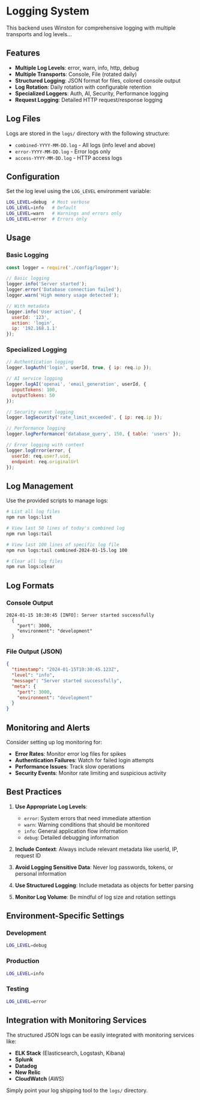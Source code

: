 # Logging System

This backend uses Winston for comprehensive logging with multiple transports and log levels...

## Features

- **Multiple Log Levels**: error, warn, info, http, debug
- **Multiple Transports**: Console, File (rotated daily)
- **Structured Logging**: JSON format for files, colored console output
- **Log Rotation**: Daily rotation with configurable retention
- **Specialized Loggers**: Auth, AI, Security, Performance logging
- **Request Logging**: Detailed HTTP request/response logging

## Log Files

Logs are stored in the `logs/` directory with the following structure:

- `combined-YYYY-MM-DD.log` - All logs (info level and above)
- `error-YYYY-MM-DD.log` - Error logs only
- `access-YYYY-MM-DD.log` - HTTP access logs

## Configuration

Set the log level using the `LOG_LEVEL` environment variable:

```bash
LOG_LEVEL=debug  # Most verbose
LOG_LEVEL=info   # Default
LOG_LEVEL=warn   # Warnings and errors only
LOG_LEVEL=error  # Errors only
```

## Usage

### Basic Logging

```javascript
const logger = require('./config/logger');

// Basic logging
logger.info('Server started');
logger.error('Database connection failed');
logger.warn('High memory usage detected');

// With metadata
logger.info('User action', {
  userId: '123',
  action: 'login',
  ip: '192.168.1.1'
});
```

### Specialized Logging

```javascript
// Authentication logging
logger.logAuth('login', userId, true, { ip: req.ip });

// AI service logging
logger.logAI('openai', 'email_generation', userId, {
  inputTokens: 100,
  outputTokens: 50
});

// Security event logging
logger.logSecurity('rate_limit_exceeded', { ip: req.ip });

// Performance logging
logger.logPerformance('database_query', 150, { table: 'users' });

// Error logging with context
logger.logError(error, {
  userId: req.user?.uid,
  endpoint: req.originalUrl
});
```

## Log Management

Use the provided scripts to manage logs:

```bash
# List all log files
npm run logs:list

# View last 50 lines of today's combined log
npm run logs:tail

# View last 100 lines of specific log file
npm run logs:tail combined-2024-01-15.log 100

# Clear all log files
npm run logs:clear
```

## Log Formats

### Console Output
```
2024-01-15 10:30:45 [INFO]: Server started successfully
  {
    "port": 3000,
    "environment": "development"
  }
```

### File Output (JSON)
```json
{
  "timestamp": "2024-01-15T10:30:45.123Z",
  "level": "info",
  "message": "Server started successfully",
  "meta": {
    "port": 3000,
    "environment": "development"
  }
}
```

## Monitoring and Alerts

Consider setting up log monitoring for:

- **Error Rates**: Monitor error log files for spikes
- **Authentication Failures**: Watch for failed login attempts
- **Performance Issues**: Track slow operations
- **Security Events**: Monitor rate limiting and suspicious activity

## Best Practices

1. **Use Appropriate Log Levels**:
   - `error`: System errors that need immediate attention
   - `warn`: Warning conditions that should be monitored
   - `info`: General application flow information
   - `debug`: Detailed debugging information

2. **Include Context**: Always include relevant metadata like userId, IP, request ID

3. **Avoid Logging Sensitive Data**: Never log passwords, tokens, or personal information

4. **Use Structured Logging**: Include metadata as objects for better parsing

5. **Monitor Log Volume**: Be mindful of log size and rotation settings

## Environment-Specific Settings

### Development
```bash
LOG_LEVEL=debug
```

### Production
```bash
LOG_LEVEL=info
```

### Testing
```bash
LOG_LEVEL=error
```

## Integration with Monitoring Services

The structured JSON logs can be easily integrated with monitoring services like:

- **ELK Stack** (Elasticsearch, Logstash, Kibana)
- **Splunk**
- **Datadog**
- **New Relic**
- **CloudWatch** (AWS)

Simply point your log shipping tool to the `logs/` directory.
